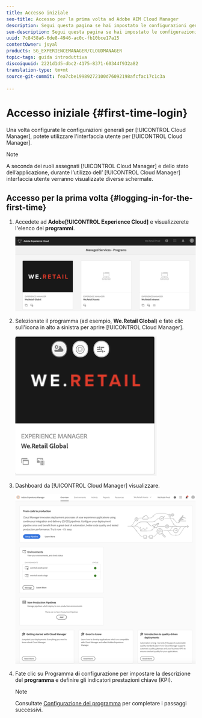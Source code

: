 ```yaml
---
title: Accesso iniziale
seo-title: Accesso per la prima volta ad Adobe AEM Cloud Manager
description: Segui questa pagina se hai impostato le configurazioni generali e sei pronto a utilizzare Cloud Manager per la prima volta.
seo-description: Segui questa pagina se hai impostato le configurazioni generali e sei pronto a utilizzare Adobe AEM Cloud Manager per la prima volta.
uuid: 7c8458a6-6de8-4946-ac0c-fb10bce17a15
contentOwner: jsyal
products: SG_EXPERIENCEMANAGER/CLOUDMANAGER
topic-tags: guida introduttiva
discoiquuid: 2221d1d5-dbc2-4175-8371-60344f932a82
translation-type: tm+mt
source-git-commit: fea7cbe19989272100d76092198afcfac17c1c3a

---
```



# Accesso iniziale {#first-time-login}

Una volta configurate le configurazioni generali per [!UICONTROL Cloud Manager], potete utilizzare l'interfaccia utente per [!UICONTROL Cloud Manager].

>[!NOTE]
>
>A seconda dei ruoli assegnati [!UICONTROL Cloud Manager] e dello stato dell’applicazione, durante l’utilizzo dell’ [!UICONTROL Cloud Manager] interfaccia utente verranno visualizzate diverse schermate.

## Accesso per la prima volta {#logging-in-for-the-first-time}

1. Accedete ad **Adobe[!UICONTROL Experience Cloud]** e visualizzerete l'elenco dei **programmi**.

   ![](assets/screen_shot_2018-06-04at120643pm.png)

1. Selezionate il programma (ad esempio, **We.Retail Global**) e fate clic sull'icona in alto a sinistra per aprire [!UICONTROL Cloud Manager].

   ![](assets/screen_shot_2018-06-04at12611pm.png)

1. Dashboard da [!UICONTROL Cloud Manager] visualizzare.

   ![](assets/FirstLogin1.png)

1. Fate clic su Programma **di** configurazione per impostare la descrizione del **programma** e definire gli indicatori prestazioni chiave (KPI).

   >[!NOTE]
   >
   >Consultate [Configurazione del programma](https://helpx.adobe.com/experience-manager/cloud-manager/using/setting-up-program.html) per completare i passaggi successivi.